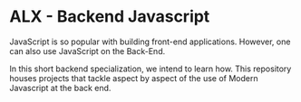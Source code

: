 # ALX - Backend Javascript

JavaScript is so popular with building front-end applications.
However, one can also use JavaScript on the Back-End.

In this short backend specialization, we intend to learn how.
This repository houses projects that tackle aspect by aspect of the
use of Modern Javascript at the back end.
